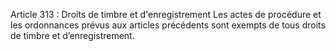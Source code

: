 Article 313 : Droits de timbre et d'enregistrement
Les actes de procédure et les ordonnances prévus aux articles précédents sont exempts de tous droits de timbre et d’enregistrement.